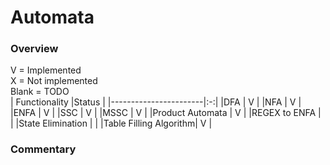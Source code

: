# Automata

### Overview
V = Implemented   
X = Not implemented  
Blank = TODO  
| Functionality         |Status |
|-----------------------|:-:|
|DFA                    | V | 
|NFA                    | V |
|ENFA                   | V |
|SSC                    | V |
|MSSC                   | V |
|Product Automata       | V |
|REGEX to ENFA          |   |
|State Elimination      |   |
|Table Filling Algorithm| V |

### Commentary
